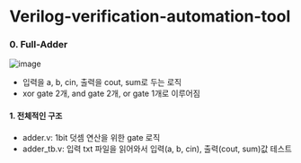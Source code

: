 # Verilog-verification-automation-tool

### 0. Full-Adder
![image](https://github.com/user-attachments/assets/7d655f46-7c9b-4b12-8a2e-0887b21b427e)

+ 입력을 a, b, cin, 출력을 cout, sum로 두는 로직
+ xor gate 2개, and gate 2개, or gate 1개로 이루어짐
 


#### 1. 전체적인 구조
+ adder.v: 1bit 덧셈 연산을 위한 gate 로직
+ adder_tb.v: 입력 txt 파일을 읽어와서 입력(a, b, cin), 출력(cout, sum)값 테스트

